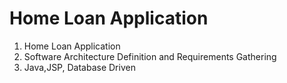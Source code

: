 Home Loan Application
======================

1. Home Loan Application
2. Software Architecture Definition and Requirements Gathering
3. Java,JSP, Database Driven
